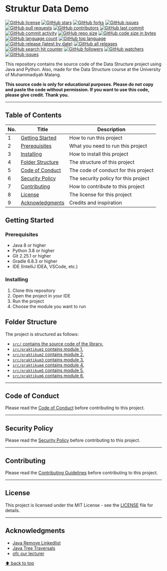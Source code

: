 ﻿# Struktur Data Demo

[![GitHub license](https://img.shields.io/github/license/rizkyhaksono/Struktur-Data-Demo)](https://github.com/rizkyhaksono/Struktur-Data-Demo/blob/main/LICENSE)
[![GitHub stars](https://img.shields.io/github/stars/rizkyhaksono/Struktur-Data-Demo)]()
[![GitHub forks](https://img.shields.io/github/forks/rizkyhaksono/Struktur-Data-Demo)]()
[![GitHub issues](https://img.shields.io/github/issues/rizkyhaksono/Struktur-Data-Demo)]()
[![GitHub pull requests](https://img.shields.io/github/issues-pr/rizkyhaksono/Struktur-Data-Demo)]()
[![GitHub contributors](https://img.shields.io/github/contributors/rizkyhaksono/Struktur-Data-Demo)]()
[![GitHub last commit](https://img.shields.io/github/last-commit/rizkyhaksono/Struktur-Data-Demo)]()
[![GitHub commit activity](https://img.shields.io/github/commit-activity/m/rizkyhaksono/Struktur-Data-Demo)]()
[![GitHub repo size](https://img.shields.io/github/repo-size/rizkyhaksono/Struktur-Data-Demo)]()
[![GitHub code size in bytes](https://img.shields.io/github/languages/code-size/rizkyhaksono/Struktur-Data-Demo)]()
[![GitHub language count](https://img.shields.io/github/languages/count/rizkyhaksono/Struktur-Data-Demo)]()
[![GitHub top language](https://img.shields.io/github/languages/top/rizkyhaksono/Struktur-Data-Demo)]()
[![GitHub release (latest by date)](https://img.shields.io/github/v/release/rizkyhaksono/Struktur-Data-Demo)]()
[![GitHub all releases](https://img.shields.io/github/downloads/rizkyhaksono/Struktur-Data-Demo/total)]()
[![GitHub search hit counter](https://img.shields.io/github/search/rizkyhaksono/Struktur-Data-Demo/Struktur-Data-Demo)]()
[![GitHub followers](https://img.shields.io/github/followers/rizkyhaksono?style=social)]()
[![GitHub watchers](https://img.shields.io/github/watchers/rizkyhaksono/Struktur-Data-Demo?style=social)]()
[![GitHub issues](https://img.shields.io/github/issues/rizkyhaksono/Struktur-Data-Demo?style=social)]()

This repository contains the source code of the Data Structure project using Java and Python. Also, made for the Data Structure course at the University of Muhammadiyah Malang.

<b>This source code is only for educational purposes. Please do not copy and paste the code without permission. If you want to use this code, please give credit. Thank you.</b>

---

## Table of Contents

| No. | Title                                 | Description                          |
| --- | ------------------------------------- | ------------------------------------ |
| 1   | [Getting Started](#getting-started)   | How to run this project              |
| 2   | [Prerequisites](#prerequisites)       | What you need to run this project    |
| 3   | [Installing](#installing)             | How to install this project          |
| 4   | [Folder Structure](#folder-structure) | The structure of this project        |
| 5   | [Code of Conduct](#code-of-conduct)   | The code of conduct for this project |
| 6   | [Security Policy](#security-policy)   | The security policy for this project |
| 7   | [Contributing](#contributing)         | How to contribute to this project    |
| 8   | [License](#license)                   | The license for this project         |
| 9   | [Acknowledgments](#acknowledgments)   | Credits and inspiration              |

## Getting Started

### Prerequisites

-   Java 8 or higher
-   Python 3.8 or higher
-   Git 2.25.1 or higher
-   Gradle 6.8.3 or higher
-   IDE (IntelliJ IDEA, VSCode, etc.)

### Installing

1. Clone this repository
2. Open the project in your IDE
3. Run the project
4. Choose the module you want to run

## Folder Structure

The project is structured as follows:

-   [`src/` contains the source code of the library.](https://github.com/rizkyhaksono/Struktur-Data-Demo/tree/main/src)
-   [`src/praktikum1` contains module 1.](https://github.com/rizkyhaksono/Struktur-Data-Demo/tree/main/src/praktikum1)
-   [`src/praktikum2` contains module 2.](https://github.com/rizkyhaksono/Struktur-Data-Demo/tree/main/src/praktikum2)
-   [`src/praktikum3` contains module 3.](https://github.com/rizkyhaksono/Struktur-Data-Demo/tree/main/src/praktikum3)
-   [`src/praktikum4` contains module 4.](https://github.com/rizkyhaksono/Struktur-Data-Demo/tree/main/src/praktikum4)
-   [`src/praktikum5` contains module 5.](https://github.com/rizkyhaksono/Struktur-Data-Demo/tree/main/src/praktikum5)
-   [`src/praktikum6` contains module 6.](https://github.com/rizkyhaksono/Struktur-Data-Demo/tree/main/src/praktikum6)

---

## Code of Conduct

Please read the [Code of Conduct](https://github.com/rizkyhaksono/Struktur-Data-Demo/blob/main/CODE_OF_CONDUCT.md) before contributing to this project.

---

## Security Policy

Please read the [Security Policy](https://github.com/rizkyhaksono/Struktur-Data-Demo/security/policy) before contributing to this project.

---

## Contributing

Please read the [Contributing Guidelines](https://github.com/rizkyhaksono/Struktur-Data-Demo/blob/main/CONTRIBUTING.md) before contributing to this project.

---

## License

This project is licensed under the MIT License - see the [LICENSE](https://github.com/rizkyhaksono/Struktur-Data-Demo/blob/main/LICENSE) file for details.

---

## Acknowledgments

-   [Java Remove Linkedlist](https://www.w3resource.com/java-tutorial/arraylist/arraylist_removerange.php)
-   [Java Tree Traversals](https://www.geeksforgeeks.org/tree-traversals-inorder-preorder-and-postorder/)
-   [ofc our lecturer](https://chat.openai.com)

[⬆ back to top](#table-of-contents)

[//]: # "This README was generated with ❤️ by rizkyhaksono"
